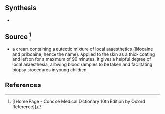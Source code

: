 ## Synthesis
- 
## Source [^1]
- a cream containing a eutectic mixture of local anaesthetics (lidocaine and prilocaine; hence the name). Applied to the skin as a thick coating and left on for a maximum of 90 minutes, it gives a helpful degree of local anaesthesia, allowing blood samples to be taken and facilitating biopsy procedures in young children.
## References

[^1]: [[Home Page - Concise Medical Dictionary 10th Edition by Oxford Reference]]